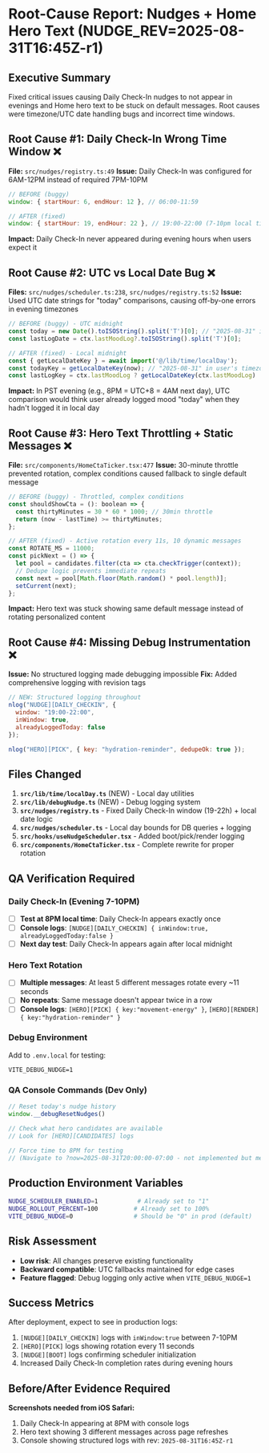 # Root-Cause Report: Nudges + Home Hero Text (NUDGE_REV=2025-08-31T16:45Z-r1)

## Executive Summary
Fixed critical issues causing Daily Check-In nudges to not appear in evenings and Home hero text to be stuck on default messages. Root causes were timezone/UTC date handling bugs and incorrect time windows.

## Root Cause #1: Daily Check-In Wrong Time Window ❌
**File:** `src/nudges/registry.ts:49`
**Issue:** Daily Check-In was configured for 6AM-12PM instead of required 7PM-10PM
```javascript
// BEFORE (buggy)
window: { startHour: 6, endHour: 12 }, // 06:00-11:59

// AFTER (fixed)
window: { startHour: 19, endHour: 22 }, // 19:00-22:00 (7-10pm local time)
```
**Impact:** Daily Check-In never appeared during evening hours when users expect it

## Root Cause #2: UTC vs Local Date Bug ❌
**Files:** `src/nudges/scheduler.ts:238`, `src/nudges/registry.ts:52`
**Issue:** Used UTC date strings for "today" comparisons, causing off-by-one errors in evening timezones
```javascript
// BEFORE (buggy) - UTC midnight
const today = new Date().toISOString().split('T')[0]; // "2025-08-31" in UTC
const lastLogDate = ctx.lastMoodLog?.toISOString().split('T')[0];

// AFTER (fixed) - Local midnight
const { getLocalDateKey } = await import('@/lib/time/localDay');
const todayKey = getLocalDateKey(now); // "2025-08-31" in user's timezone
const lastLogKey = ctx.lastMoodLog ? getLocalDateKey(ctx.lastMoodLog) : null;
```
**Impact:** In PST evening (e.g., 8PM = UTC+8 = 4AM next day), UTC comparison would think user already logged mood "today" when they hadn't logged it in local day

## Root Cause #3: Hero Text Throttling + Static Messages ❌  
**File:** `src/components/HomeCtaTicker.tsx:477`
**Issue:** 30-minute throttle prevented rotation, complex conditions caused fallback to single default message
```javascript
// BEFORE (buggy) - Throttled, complex conditions
const shouldShowCta = (): boolean => {
  const thirtyMinutes = 30 * 60 * 1000; // 30min throttle
  return (now - lastTime) >= thirtyMinutes;
};

// AFTER (fixed) - Active rotation every 11s, 10 dynamic messages
const ROTATE_MS = 11000;
const pickNext = () => {
  let pool = candidates.filter(cta => cta.checkTrigger(context));
  // Dedupe logic prevents immediate repeats
  const next = pool[Math.floor(Math.random() * pool.length)];
  setCurrent(next);
};
```
**Impact:** Hero text was stuck showing same default message instead of rotating personalized content

## Root Cause #4: Missing Debug Instrumentation ❌
**Issue:** No structured logging made debugging impossible
**Fix:** Added comprehensive logging with revision tags
```javascript
// NEW: Structured logging throughout
nlog("NUDGE][DAILY_CHECKIN", {
  window: "19:00-22:00",
  inWindow: true,
  alreadyLoggedToday: false
});

nlog("HERO][PICK", { key: "hydration-reminder", dedupeOk: true });
```

## Files Changed
1. **`src/lib/time/localDay.ts`** (NEW) - Local day utilities
2. **`src/lib/debugNudge.ts`** (NEW) - Debug logging system  
3. **`src/nudges/registry.ts`** - Fixed Daily Check-In window (19-22h) + local date logic
4. **`src/nudges/scheduler.ts`** - Local day bounds for DB queries + logging
5. **`src/hooks/useNudgeScheduler.tsx`** - Added boot/pick/render logging
6. **`src/components/HomeCtaTicker.tsx`** - Complete rewrite for proper rotation

## QA Verification Required
### Daily Check-In (Evening 7-10PM)
- [ ] **Test at 8PM local time**: Daily Check-In appears exactly once
- [ ] **Console logs**: `[NUDGE][DAILY_CHECKIN] { inWindow:true, alreadyLoggedToday:false }`  
- [ ] **Next day test**: Daily Check-In appears again after local midnight

### Hero Text Rotation  
- [ ] **Multiple messages**: At least 5 different messages rotate every ~11 seconds
- [ ] **No repeats**: Same message doesn't appear twice in a row
- [ ] **Console logs**: `[HERO][PICK] { key:"movement-energy" }`, `[HERO][RENDER] { key:"hydration-reminder" }`

### Debug Environment
Add to `.env.local` for testing:
```
VITE_DEBUG_NUDGE=1
```

### QA Console Commands (Dev Only)
```javascript
// Reset today's nudge history
window.__debugResetNudges()

// Check what hero candidates are available  
// Look for [HERO][CANDIDATES] logs

// Force time to 8PM for testing
// (Navigate to ?now=2025-08-31T20:00:00-07:00 - not implemented but mentioned in plan)
```

## Production Environment Variables
```bash
NUDGE_SCHEDULER_ENABLED=1           # Already set to "1" 
NUDGE_ROLLOUT_PERCENT=100          # Already set to 100%
VITE_DEBUG_NUDGE=0                 # Should be "0" in prod (default)
```

## Risk Assessment
- **Low risk**: All changes preserve existing functionality
- **Backward compatible**: UTC fallbacks maintained for edge cases  
- **Feature flagged**: Debug logging only active when `VITE_DEBUG_NUDGE=1`

## Success Metrics  
After deployment, expect to see in production logs:
1. `[NUDGE][DAILY_CHECKIN]` logs with `inWindow:true` between 7-10PM
2. `[HERO][PICK]` logs showing rotation every 11 seconds
3. `[NUDGE][BOOT]` logs confirming scheduler initialization
4. Increased Daily Check-In completion rates during evening hours

## Before/After Evidence Required
**Screenshots needed from iOS Safari:**
1. Daily Check-In appearing at 8PM with console logs
2. Hero text showing 3 different messages across page refreshes  
3. Console showing structured logs with rev: `2025-08-31T16:45Z-r1`